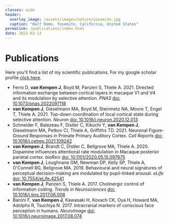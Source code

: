 ```yaml
---
classes: wide
header:
  overlay_image: /assets/images/nature/yosemite.jpg
  caption: "Half Dome, Yosemite, California, United States"
permalink: /publications/index.html
date: 2021-02-13
---
```



# Publications

Here you'll find a list of my scientific publications. For my google scholar profile [click here][1].

- Ferro D, **van Kempen J**, Boyd M, Panzeri S, Thiele A. 2021. Directed information exchange between cortical layers in macaque V1 and V4 and its modulation by selective attention. *PNAS* [doi: 10.1073/pnas.2022097118](https://doi.org/10.1073/pnas.2022097118)
- **van Kempen J**, Gieselmann MA, Boyd M, Steinmetz NA, Moore T, Engel T, Thiele A. 2021. Top-down coordination of local cortical state during selective attention. *Neuron* [doi: 10.1016/j.neuron.2020.12.013 ](https://www.sciencedirect.com/science/article/pii/S0896627320309958) 
- Schneider F, Balezeau F, Distler C, Kikuchi Y, **van Kempen J**, Gieselmann MA, Petkov CI, Thiele A, Griffiths TD. 2021. Neuronal Figure-Ground Responses in Primate Primary Auditory Cortex. *Cell Reports* [doi: 10.1016/j.celrep.2021.109242 ](https://www.sciencedirect.com/science/article/pii/S2211124721006033)
- **van Kempen J**, Brandt C, Distler C, Bellgrove MA, Thiele A. 2020. Dopamine influences attentional rate modulation in Macaque posterior parietal cortex. *bioRxiv* [doi: 10.1101/2020.05.15.097675 ](https://www.biorxiv.org/content/10.1101/2020.05.15.097675v2)
- **van Kempen J**, Loughnane GM, Newman DP, Kelly SP, Thiele A, O'Connell RG, Bellgrove MA. 2019. Behavioural and neural signatures of perceptual decision-making are modulated by pupil-linked arousal. *eLife* [doi: 10.7554/eLife.42541](https://elifesciences.org/articles/42541)
- **van Kempen J**, Panzeri S, Thiele A. 2017. Cholinergic control of information coding. *Trends in Neurosciences* [doi: 10.1016/j.tins.2017.06.006](https://www.sciencedirect.com/science/article/pii/S0166223617301212)
- Baroni F, **van Kempen J**, Kawasaki H, Kovach CK, Oya H, Howard MA, Adolphs R, Tsuchiya N. 2017. Intracranial markers of conscious face perception in humans. *NeuroImage* [doi: 10.1016/j.neuroimage.2017.08.074](https://www.sciencedirect.com/science/article/pii/S1053811917307140?via%3Dihub)




<!------------------------------- FOOTER --------------------------------->

[1]: https://scholar.google.co.uk/citations?user=XQabZbIAAAAJ&hl=en&oi=ao

